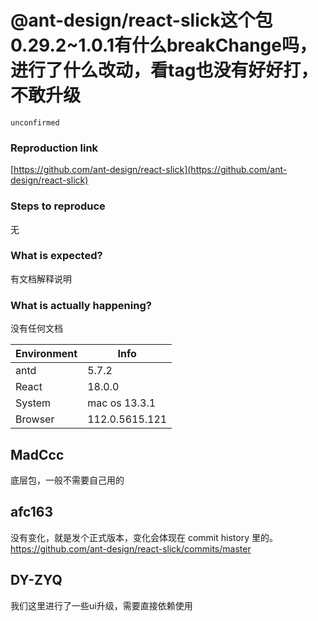 # @ant-design/react-slick这个包0.29.2~1.0.1有什么breakChange吗，进行了什么改动，看tag也没有好好打，不敢升级

`unconfirmed`

### Reproduction link

[https://github.com/ant-design/react-slick](https://github.com/ant-design/react-slick)

### Steps to reproduce

无

### What is expected?

有文档解释说明

### What is actually happening?

没有任何文档

| Environment | Info           |
| ----------- | -------------- |
| antd        | 5.7.2          |
| React       | 18.0.0         |
| System      | mac os 13.3.1  |
| Browser     | 112.0.5615.121 |

<!-- generated by ant-design-issue-helper. DO NOT REMOVE -->

## MadCcc

底层包，一般不需要自己用的

## afc163

没有变化，就是发个正式版本，变化会体现在 commit history 里的。https://github.com/ant-design/react-slick/commits/master

## DY-ZYQ

>

我们这里进行了一些ui升级，需要直接依赖使用
